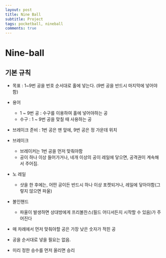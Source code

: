 ```yaml
---
layout: post
title: Nine Ball
subtitle: Project
tags: pocketball, nineball
comments: true
---
```


# Nine-ball

## 기본 규칙
- 목표 : 1~9번 공을 번호 순서대로 홀에 넣는다. (9번 공을 반드시 마지막에 넣어야함)
- 용어
    - 1 ~ 9번 공 : 수구를 이용하여 홀에 넣어야하는 공
    - 수구 : 1 ~ 9번 공을 맞칠 때 사용하는 공

- 브레이크 준비 : 1번 공은 맨 앞에, 9번 공은 정 가운데 위치
- 브레이크
    - 브레이커는 1번 공을 먼저 맞춰야함
    - 공이 하나 이상 들어가거나, 네개 이상의 공이 레일에 닿으면, 공격권이 계속해서 주어짐.


- 노 레일
    - 샷을 한 후에는, 어떤 공이든 반드시 하나 이상 포켓되거나, 레일에 닿아야함(그렇지 않으면 파울)

- 볼인핸드
    - 파울이 발생하면 상대방에게 프리볼찬스(필드 어디서든지 시작할 수 있음)가 주어진다  


- 매 차례에서 먼저 맞춰야할 공은 가장 낮은 숫자가 적힌 공
- 공을 순서대로 넣을 필요는 없음.
- 미리 정한 승수를 먼저 올리면 승리